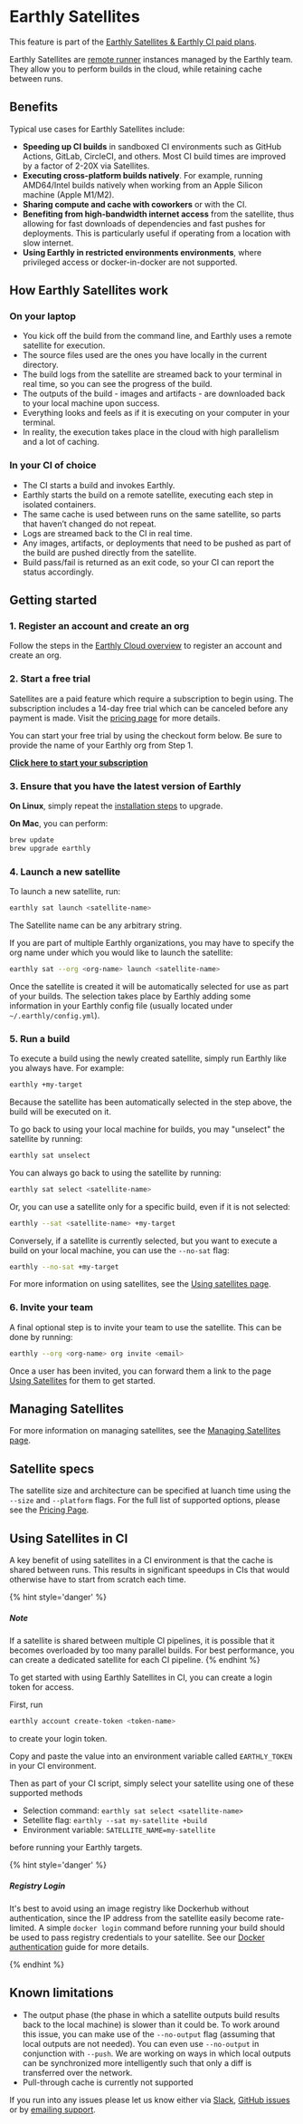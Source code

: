 # Earthly Satellites

This feature is part of the [Earthly Satellites & Earthly CI paid plans](https://earthly.dev/pricing).

Earthly Satellites are [remote runner](../remote-runners.md) instances managed by the Earthly team. They allow you to perform builds in the cloud, while retaining cache between runs.

## Benefits

Typical use cases for Earthly Satellites include:

* **Speeding up CI builds** in sandboxed CI environments such as GitHub Actions, GitLab, CircleCI, and others. Most CI build times are improved by a factor of 2-20X via Satellites.
* **Executing cross-platform builds natively**. For example, running AMD64/Intel builds natively when working from an Apple Silicon machine (Apple M1/M2).
* **Sharing compute and cache with coworkers** or with the CI.
* **Benefiting from high-bandwidth internet access** from the satellite, thus allowing for fast downloads of dependencies and fast pushes for deployments. This is particularly useful if operating from a location with slow internet.
* **Using Earthly in restricted environments environments**, where privileged access or docker-in-docker are not supported.

## How Earthly Satellites work

### On your laptop

* You kick off the build from the command line, and Earthly uses a remote satellite for execution.
* The source files used are the ones you have locally in the current directory.
* The build logs from the satellite are streamed back to your terminal in real time, so you can see the progress of the build.
* The outputs of the build - images and artifacts - are downloaded back to your local machine upon success.
* Everything looks and feels as if it is executing on your computer in your terminal.
* In reality, the execution takes place in the cloud with high parallelism and a lot of caching.

### In your CI of choice

* The CI starts a build and invokes Earthly.
* Earthly starts the build on a remote satellite, executing each step in isolated containers.
* The same cache is used between runs on the same satellite, so parts that haven’t changed do not repeat.
* Logs are streamed back to the CI in real time.
* Any images, artifacts, or deployments that need to be pushed as part of the build are pushed directly from the satellite.
* Build pass/fail is returned as an exit code, so your CI can report the status accordingly.

## Getting started

### 1. Register an account and create an org

Follow the steps in the [Earthly Cloud overview](./overview.md#getting-started) to register an account and create an org.

### 2. Start a free trial

Satellites are a paid feature which require a subscription to begin using. The subscription includes a 14-day free trial which can be canceled before any payment is made. Visit the [pricing page](https://earthly.dev/pricing) for more details.

You can start your free trial by using the checkout form below. Be sure to provide the name of your Earthly org from Step 1.

[**Click here to start your subscription**](https://buy.stripe.com/8wM9Es4BT4Vvb4YbIJ)

### 3. Ensure that you have the latest version of Earthly

**On Linux**, simply repeat the [installation steps](https://earthly.dev/get-earthly) to upgrade.

**On Mac**, you can perform:

```bash
brew update
brew upgrade earthly
```

### 4. Launch a new satellite

To launch a new satellite, run:

```bash
earthly sat launch <satellite-name>
```

The Satellite name can be any arbitrary string.

If you are part of multiple Earthly organizations, you may have to specify the org name under which you would like to launch the satellite:

```bash
earthly sat --org <org-name> launch <satellite-name>
```

Once the satellite is created it will be automatically selected for use as part of your builds. The selection takes place by Earthly adding some information in your Earthly config file (usually located under `~/.earthly/config.yml`).

### 5. Run a build

To execute a build using the newly created satellite, simply run Earthly like you always have. For example:

```bash
earthly +my-target
```

Because the satellite has been automatically selected in the step above, the build will be executed on it.

To go back to using your local machine for builds, you may "unselect" the satellite by running:

```bash
earthly sat unselect
```

You can always go back to using the satellite by running:

```bash
earthly sat select <satellite-name>
```

Or, you can use a satellite only for a specific build, even if it is not selected:

```bash
earthly --sat <satellite-name> +my-target
```

Conversely, if a satellite is currently selected, but you want to execute a build on your local machine, you can use the `--no-sat` flag:

```bash
earthly --no-sat +my-target
```

For more information on using satellites, see the [Using satellites page](./satellites/using.md).

### 6. Invite your team

A final optional step is to invite your team to use the satellite. This can be done by running:

```bash
earthly --org <org-name> org invite <email>
```

Once a user has been invited, you can forward them a link to the page [Using Satellites](./satellites/using.md) for them to get started.

## Managing Satellites

For more information on managing satellites, see the [Managing Satellites page](./satellites/managing.md).

## Satellite specs

The satellite size and architecture can be specified at luanch time using the `--size` and `--platform` flags.
For the full list of supported options, please see the [Pricing Page](https://earthly.dev/pricing).

## Using Satellites in CI

A key benefit of using satellites in a CI environment is that the cache is shared between runs. This results in significant speedups in CIs that would otherwise have to start from scratch each time.

{% hint style='danger' %}
##### Note

If a satellite is shared between multiple CI pipelines, it is possible that it becomes overloaded by too many parallel builds. For best performance, you can create a dedicated satellite for each CI pipeline.
{% endhint %}

To get started with using Earthly Satellites in CI, you can create a login token for access.

First, run

```bash
earthly account create-token <token-name>
```

to create your login token.

Copy and paste the value into an environment variable called `EARTHLY_TOKEN` in your CI environment.

Then as part of your CI script, simply select your satellite using one of these supported methods

* Selection command: `earthly sat select <satellite-name>`
* Setellite flag: `earthly --sat my-satellite +build`
* Environment variable: `SATELLITE_NAME=my-satellite`

before running your Earthly targets.

{% hint style='danger' %}
##### Registry Login

It's best to avoid using an image registry like Dockerhub without authentication, since the IP address from the satellite easily become rate-limited.
A simple `docker login` command before running your build should be used to pass registry credentials to your satellite.
See our [Docker authentication](../guides/auth.md) guide for more details.

{% endhint %}

## Known limitations

* The output phase (the phase in which a satellite outputs build results back to the local machine) is slower than it could be. To work around this issue, you can make use of the `--no-output` flag (assuming that local outputs are not needed). You can even use `--no-output` in conjunction with `--push`. We are working on ways in which local outputs can be synchronized more intelligently such that only a diff is transferred over the network.
* Pull-through cache is currently not supported

If you run into any issues please let us know either via [Slack](https://earthly.dev/slack), [GitHub issues](https://github.com/earthly/cloud-issues/issues) or by [emailing support](mailto:support+satellite@earthly.dev).

